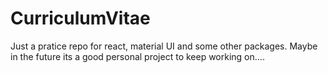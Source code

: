 # CurriculumVitae
Just a pratice repo for react, material UI and some other packages. Maybe in the future its a good personal project to keep working on....
